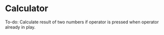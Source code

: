 # Calculator
To-do:
Calculate result of two numbers if operator is pressed when operator already in play.